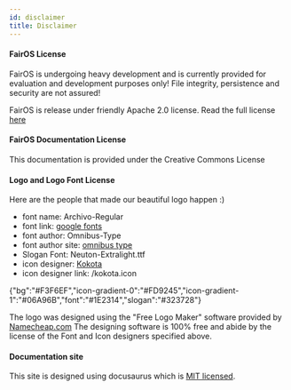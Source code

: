 ```yaml
---
id: disclaimer
title: Disclaimer
---
```

#### FairOS License

FairOS is undergoing heavy development and is currently provided for evaluation and development purposes only! 
File integrity, persistence and security are not assured!

FairOS is release under friendly Apache 2.0 license. 
Read the full license [here](https://github.com/fairDataSociety/fairOS-dfs/blob/master/LICENSE)

#### FairOS Documentation License

This documentation is provided under the Creative Commons License 


#### Logo and Logo Font License

Here are the people that made our beautiful logo happen :)

- font name: Archivo-Regular
- font link: [google fonts](https://fonts.google.com/specimen/Archivo)
- font author: Omnibus-Type
- font author site: [omnibus type](http://www.omnibus-type.com/)
- Slogan Font: Neuton-Extralight.ttf
- icon designer: [Kokota](https://thenounproject.com/search/?q=hive&i=1085705)
- icon designer link: /kokota.icon

        
{"bg":"#F3F6EF","icon-gradient-0":"#FD9245","icon-gradient-1":"#06A96B","font":"#1E2314","slogan":"#323728"}
 

The logo was designed using the "Free Logo Maker" software provided by [Namecheap.com](https://www.namecheap.com/logo-maker/)
The designing software is 100% free and abide by the license of the Font and Icon designers specified above.

#### Documentation site

This site is designed using docusaurus which is [MIT licensed](https://github.com/facebook/docusaurus/blob/master/LICENSE).
